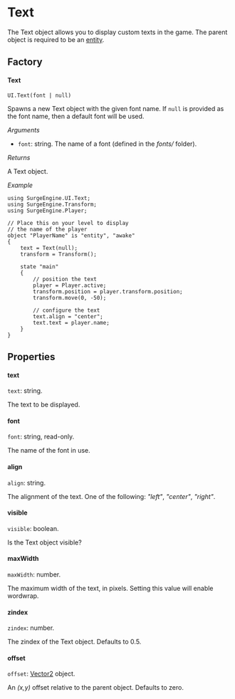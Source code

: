 Text
====

The Text object allows you to display custom texts in the game. The parent object is required to be an [entity](entity).

Factory
-------

#### Text

`UI.Text(font | null)`

Spawns a new Text object with the given font name. If `null` is provided as the font name, then a default font will be used.

*Arguments*

* `font`: string. The name of a font (defined in the *fonts/* folder).

*Returns*

A Text object.

*Example*
```
using SurgeEngine.UI.Text;
using SurgeEngine.Transform;
using SurgeEngine.Player;

// Place this on your level to display
// the name of the player
object "PlayerName" is "entity", "awake"
{
    text = Text(null);
    transform = Transform();

    state "main"
    {
        // position the text
        player = Player.active;
        transform.position = player.transform.position;
        transform.move(0, -50);

        // configure the text
        text.align = "center";
        text.text = player.name;
    }
}
```



Properties
----------

#### text

`text`: string.

The text to be displayed.

#### font

`font`: string, read-only.

The name of the font in use.

#### align

`align`: string.

The alignment of the text. One of the following: *"left"*, *"center"*, *"right"*.

#### visible

`visible`: boolean.

Is the Text object visible?

#### maxWidth

`maxWidth`: number.

The maximum width of the text, in pixels. Setting this value will enable wordwrap.

#### zindex

`zindex`: number.

The zindex of the Text object. Defaults to 0.5.

#### offset

`offset`: [Vector2](vector2) object.

An *(x,y)* offset relative to the parent object. Defaults to zero.
